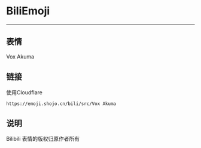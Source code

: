 # BiliEmoji
---
## 表情
Vox Akuma
## 链接
使用Cloudflare
```
https://emoji.shojo.cn/bili/src/Vox Akuma
```
## 说明
Bilibili 表情的版权归原作者所有
